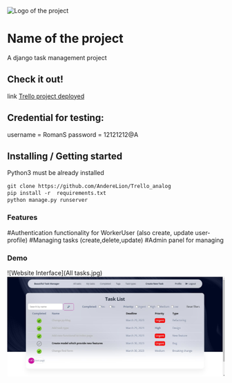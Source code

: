 ![Logo of the project](https://raw.githubusercontent.com/jehna/readme-best-practices/master/sample-logo.png)

# Name of the project
A django task management project
## Check it out!
link
[Trello project deployed ](https://trello-5wky.onrender.com)

## Credential for testing:
username =  RomanS
password = 12121212@A
## Installing / Getting started

Python3 must be already installed

```shell
git clone https://github.com/AndereLion/Trello_analog
pip install -r  requirements.txt
python manage.py runserver
```
### Features

#Authentication functionality for WorkerUser (also create, update user-profile)
#Managing tasks (create,delete,update)
#Admin panel for managing 

### Demo

![Website Interface](All tasks.jpg)
![Website interface](demo.jpg)
